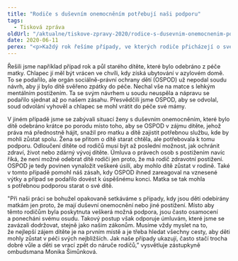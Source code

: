 ```yaml
---
title: "Rodiče s duševním onemocněním potřebují naši podporu"
tags:
  - Tisková zpráva
oldUrl: "/aktualne/tiskove-zpravy-2020/rodice-s-dusevnim-onemocnenim-potrebuji-nasi-podporu"
date: 2020-06-11
perex: "<p>Každý rok řešíme případy, ve kterých rodiče přicházejí o své děti z důvodu svého duševního onemocnění nebo jiného postižení. Důvodem však obvykle není to, že by se o děti nechtěli či nemohli starat, ale že jim chybí podpora v jejich péči. Příliš často se zapomíná, že chránit máme především nejlepší zájem dítěte a takovým zájmem obvykle je, aby dítě mohlo vyrůstat se svými rodiči. </p>"
---
```


<!-- imported from the old website -->

<p><span style="font-size: 12.8px;">Řešili jsme například případ rok a půl starého dítěte, které bylo odebráno z péče matky. Chlapec jí měl být vrácen ve chvíli, kdy získá ubytování v azylovém domě. To se podařilo, ale orgán sociálně-právní ochrany dětí (OSPOD) už nepodal soudu návrh, aby jí bylo dítě svěřeno zpátky do péče. Nechal vše na matce s lehkým mentálním postižením. Ta se svým návrhem u soudu neuspěla a nápravu se podařilo sjednat až po našem zásahu. Přesvědčili jsme OSPOD, aby se odvolal, soud odvolání vyhověl a chlapec se mohl vrátit do péče své mámy.</span></p> <p><span style="font-size: 12.8px;">V jiném případě jsme se zabývali situací ženy s duševním onemocněním, které bylo dítě odebráno krátce po porodu místo toho, aby se OSPOD v zájmu dítěte, jehož práva má přednostně hájit, snažil pro matku a dítě zajistit potřebnou službu, kde by mohli zůstat spolu. Žena se přitom o dítě starat chtěla, ale potřebovala k tomu podporu. Odloučení dítěte od rodičů musí být až poslední možnost, jak ochránit zdraví, život nebo zdárný vývoj dítěte. Úmluva o právech osob s postižením navíc říká, že není možné odebrat dítě rodiči jen proto, že má rodič zdravotní postižení. OSPOD je tedy povinen vynaložit veškeré úsilí, aby mohlo dítě zůstat v rodině. Také v tomto případě pomohl náš zásah, kdy OSPOD ihned zareagoval na vznesené výtky a případ se podařilo dovést k úspěšnému konci. Matka se tak mohla s potřebnou podporou starat o své dítě.</span></p> <p><span style="font-size: 12.8px;">&quot;</span><span style="font-size: 12.8px;">Při naši práci se bohužel opakovaně setkáváme s případy, kdy jsou děti odebírány matkám jen proto, že mají duševní onemocnění nebo jiné postižení. Místo aby těmto rodičům byla poskytnuta veškerá možná podpora, jsou často osamocení a ponecháni svému osudu. Takový postup však odporuje úmluvám, které jsme se zavázali dodržovat, stejně jako našim zákonům. Musíme vždy myslet na to, že nejlepší zájem dítěte je na prvním místě a je třeba hledat všechny cesty, aby děti mohly zůstat v péči svých nejbližších. Jak naše případy ukazují, často stačí trocha dobré vůle a děti se vrací zpět do náruče rodičů,” vysvětluje zástupkyně ombudsmana Monika Šimůnková.</span></p>

